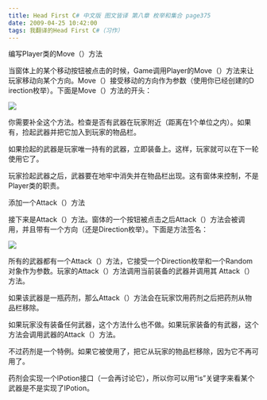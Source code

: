 ```yaml
---
title: Head First C# 中文版 图文皆译 第八章 枚举和集合 page375
date: 2009-04-25 10:42:00
tags: 我翻译的Head First C#（习作）
---
```

编写Player类的Move（）方法

  

当窗体上的某个移动按钮被点击的时候，Game调用Player的Move（）方法来让玩家移动向某个方向。Move（）接受移动的方向作为参数（使用你已经创建的D
irection枚举）。下面是Move（）方法的开头：

  

![](https://p-blog.csdn.net/images/p_blog_csdn_net/cuipengfei1/EntryImages/20090425/2009-04-24_18-08-17.jpg)

你需要补全这个方法。检查是否有武器在玩家附近（距离在1个单位之内）。如果有，捡起武器并把它加入到玩家的物品栏。

  

如果捡起的武器是玩家唯一持有的武器，立即装备上。这样，玩家就可以在下一轮使用它了。

玩家捡起武器之后，武器要在地牢中消失并在物品栏出现。这有窗体来控制，不是Player类的职责。

  

添加一个Attack（）方法

  

接下来是Attack（）方法。窗体的一个按钮被点击之后Attack（）方法会被调用，并且带有一个方向（还是Direction枚举）。下面是方法签名：

  

![](https://p-blog.csdn.net/images/p_blog_csdn_net/cuipengfei1/EntryImages/20090425/2009-04-25_10-27-31.jpg)

所有的武器都有一个Attack（）方法，它接受一个Direction枚举和一个Random对象作为参数。玩家的Attack（）方法调用当前装备的武器并调用其
Attack（）方法。

  

如果该武器是一瓶药剂，那么Attack（）方法会在玩家饮用药剂之后把药剂从物品栏移除。

如果玩家没有装备任何武器，这个方法什么也不做。如果玩家装备的有武器，这个方法会调用武器的Attack（）方法。

  

不过药剂是一个特例。如果它被使用了，把它从玩家的物品栏移除，因为它不再可用了。

药剂会实现一个IPotion接口（一会再讨论它），所以你可以用“is”关键字来看某个武器是不是实现了IPotion。



